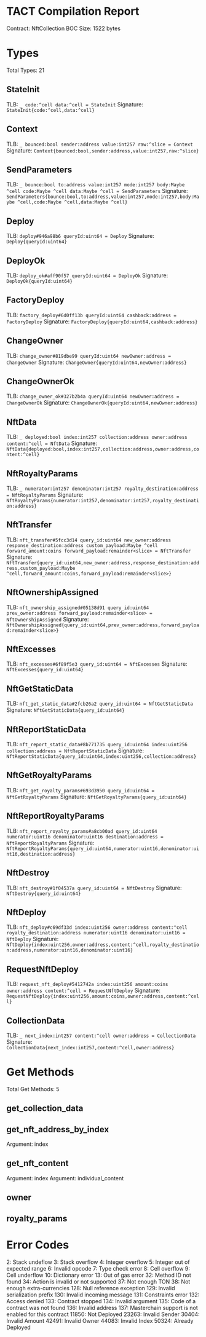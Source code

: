 # TACT Compilation Report
Contract: NftCollection
BOC Size: 1522 bytes

# Types
Total Types: 21

## StateInit
TLB: `_ code:^cell data:^cell = StateInit`
Signature: `StateInit{code:^cell,data:^cell}`

## Context
TLB: `_ bounced:bool sender:address value:int257 raw:^slice = Context`
Signature: `Context{bounced:bool,sender:address,value:int257,raw:^slice}`

## SendParameters
TLB: `_ bounce:bool to:address value:int257 mode:int257 body:Maybe ^cell code:Maybe ^cell data:Maybe ^cell = SendParameters`
Signature: `SendParameters{bounce:bool,to:address,value:int257,mode:int257,body:Maybe ^cell,code:Maybe ^cell,data:Maybe ^cell}`

## Deploy
TLB: `deploy#946a98b6 queryId:uint64 = Deploy`
Signature: `Deploy{queryId:uint64}`

## DeployOk
TLB: `deploy_ok#aff90f57 queryId:uint64 = DeployOk`
Signature: `DeployOk{queryId:uint64}`

## FactoryDeploy
TLB: `factory_deploy#6d0ff13b queryId:uint64 cashback:address = FactoryDeploy`
Signature: `FactoryDeploy{queryId:uint64,cashback:address}`

## ChangeOwner
TLB: `change_owner#819dbe99 queryId:uint64 newOwner:address = ChangeOwner`
Signature: `ChangeOwner{queryId:uint64,newOwner:address}`

## ChangeOwnerOk
TLB: `change_owner_ok#327b2b4a queryId:uint64 newOwner:address = ChangeOwnerOk`
Signature: `ChangeOwnerOk{queryId:uint64,newOwner:address}`

## NftData
TLB: `_ deployed:bool index:int257 collection:address owner:address content:^cell = NftData`
Signature: `NftData{deployed:bool,index:int257,collection:address,owner:address,content:^cell}`

## NftRoyaltyParams
TLB: `_ numerator:int257 denominator:int257 royalty_destination:address = NftRoyaltyParams`
Signature: `NftRoyaltyParams{numerator:int257,denominator:int257,royalty_destination:address}`

## NftTransfer
TLB: `nft_transfer#5fcc3d14 query_id:uint64 new_owner:address response_destination:address custom_payload:Maybe ^cell forward_amount:coins forward_payload:remainder<slice> = NftTransfer`
Signature: `NftTransfer{query_id:uint64,new_owner:address,response_destination:address,custom_payload:Maybe ^cell,forward_amount:coins,forward_payload:remainder<slice>}`

## NftOwnershipAssigned
TLB: `nft_ownership_assigned#05138d91 query_id:uint64 prev_owner:address forward_payload:remainder<slice> = NftOwnershipAssigned`
Signature: `NftOwnershipAssigned{query_id:uint64,prev_owner:address,forward_payload:remainder<slice>}`

## NftExcesses
TLB: `nft_excesses#6f89f5e3 query_id:uint64 = NftExcesses`
Signature: `NftExcesses{query_id:uint64}`

## NftGetStaticData
TLB: `nft_get_static_data#2fcb26a2 query_id:uint64 = NftGetStaticData`
Signature: `NftGetStaticData{query_id:uint64}`

## NftReportStaticData
TLB: `nft_report_static_data#8b771735 query_id:uint64 index:uint256 collection:address = NftReportStaticData`
Signature: `NftReportStaticData{query_id:uint64,index:uint256,collection:address}`

## NftGetRoyaltyParams
TLB: `nft_get_royalty_params#693d3950 query_id:uint64 = NftGetRoyaltyParams`
Signature: `NftGetRoyaltyParams{query_id:uint64}`

## NftReportRoyaltyParams
TLB: `nft_report_royalty_params#a8cb00ad query_id:uint64 numerator:uint16 denominator:uint16 destination:address = NftReportRoyaltyParams`
Signature: `NftReportRoyaltyParams{query_id:uint64,numerator:uint16,denominator:uint16,destination:address}`

## NftDestroy
TLB: `nft_destroy#1f04537a query_id:uint64 = NftDestroy`
Signature: `NftDestroy{query_id:uint64}`

## NftDeploy
TLB: `nft_deploy#c69df33d index:uint256 owner:address content:^cell royalty_destination:address numerator:uint16 denominator:uint16 = NftDeploy`
Signature: `NftDeploy{index:uint256,owner:address,content:^cell,royalty_destination:address,numerator:uint16,denominator:uint16}`

## RequestNftDeploy
TLB: `request_nft_deploy#5412742a index:uint256 amount:coins owner:address content:^cell = RequestNftDeploy`
Signature: `RequestNftDeploy{index:uint256,amount:coins,owner:address,content:^cell}`

## CollectionData
TLB: `_ next_index:int257 content:^cell owner:address = CollectionData`
Signature: `CollectionData{next_index:int257,content:^cell,owner:address}`

# Get Methods
Total Get Methods: 5

## get_collection_data

## get_nft_address_by_index
Argument: index

## get_nft_content
Argument: index
Argument: individual_content

## owner

## royalty_params

# Error Codes
2: Stack undeflow
3: Stack overflow
4: Integer overflow
5: Integer out of expected range
6: Invalid opcode
7: Type check error
8: Cell overflow
9: Cell underflow
10: Dictionary error
13: Out of gas error
32: Method ID not found
34: Action is invalid or not supported
37: Not enough TON
38: Not enough extra-currencies
128: Null reference exception
129: Invalid serialization prefix
130: Invalid incoming message
131: Constraints error
132: Access denied
133: Contract stopped
134: Invalid argument
135: Code of a contract was not found
136: Invalid address
137: Masterchain support is not enabled for this contract
11850: Not Deployed
23263: Invalid Sender
30404: Invalid Amount
42491: Invalid Owner
44083: Invalid Index
50324: Already Deployed
